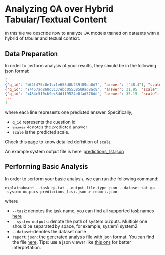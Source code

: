 # Analyzing QA over Hybrid Tabular/Textual Content

In this file we describe how to analyze QA models trained on datasets 
with a hybrid of tabular and textual context.


## Data Preparation

In order to perform analysis of your results, they should be in the following json format:

```json
[
{"q_id": "b64f475c0e1cc1e653d0b239f09da0d7", "answer": ["48.4"], "scale": "million"},
{"q_id": "a7457ad860d3137ebc05538509ad8ac8", "answer": 31.95, "scale": "million"},
{"q_id": "b484c510cb9ee8dd1f9524e0fad578dd", "answer": 35.15, "scale": "million"},
...
]
```
where each line represents one predicted answer. Specifically,
* `q_id` represents the question id
* `answer` denotes the predicted answer
* `scale` is the predicted scale.

Check this [page](https://www.datafountain.cn/competitions/573/datasets) to know detailed 
definition of `scale`.

An example system output file is here: [predictions_list.json](https://explainaboard.s3.amazonaws.com/system_outputs/qa_table_text_hybrid/predictions_list.json)

 
## Performing Basic Analysis

In order to perform your basic analysis, we can run the following command:

```shell
explainaboard --task qa-tat --output-file-type json --dataset tat_qa --system-outputs predictions_list.json > report.json
```
where
* `--task`: denotes the task name, you can find all supported task names [here](https://github.com/neulab/ExplainaBoard/blob/main/docs/supported_tasks.md)
* `--system-outputs`: denote the path of system outputs. Multiple one should be 
  separated by space, for example, system1 system2
* `--dataset`:denotes the dataset name
* `report.json`: the generated analysis file with json format. You can find the file [here](https://github.com/ExpressAI/ExplainaBoard/blob/main/data/reports/report.json). Tips: use a json viewer
                  like [this one](http://jsonviewer.stack.hu/) for better interpretation.


